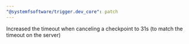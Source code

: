 ```yaml
---
"@systemfsoftware/trigger.dev_core": patch
---
```


Increased the timeout when canceling a checkpoint to 31s (to match the timeout on the server)

